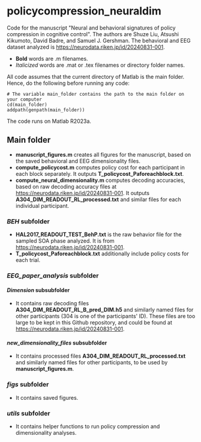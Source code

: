 # policycompression_neuraldim
 Code for the manuscript "Neural and behavioral signatures of policy compression in cognitive control". The authors are Shuze Liu, Atsushi Kikumoto, David Badre, and Samuel J. Gershman. The behavioral and EEG dataset analyzed is https://neurodata.riken.jp/id/20240831-001. 

- **Bold** words are .m filenames.
- *Italicized* words are .mat or .tex filenames or directory folder names.

All code assumes that the current directory of Matlab is the main folder. Hence, do the following before running any code:
```
# The variable main_folder contains the path to the main folder on your computer
cd(main_folder)
addpath(genpath(main_folder))
```

The code runs on Matlab R2023a.

## Main folder
- **manuscript_figures.m** creates all figures for the manuscript, based on the saved behavioral and EEG dimensionality files.
- **compute_policycost.m** computes policy cost for each participant in each block separately. It outputs **T_policycost_Paforeachblock.txt**.
- **compute_neural_dimensionality.m** computes decoding accuracies, based on raw decoding accuracy files at https://neurodata.riken.jp/id/20240831-001. It outputs **A304_DIM_READOUT_RL_processed.txt** and similar files for each individual participant.

### *BEH* subfolder
- **HAL2017_READOUT_TEST_BehP.txt** is the raw behavior file for the sampled SOA phase analyzed. It is from https://neurodata.riken.jp/id/20240831-001.
- **T_policycost_Paforeachblock.txt** additionally include policy costs for each trial.

### *EEG_paper_analysis* subfolder
#### *Dimension* subsubfolder
- It contains raw decoding files **A304_DIM_READOUT_RL_B_pred_DIM.h5** and similarly named files for other participants (304 is one of the participants' ID). These files are too large to be kept in this Github repository, and could be found at https://neurodata.riken.jp/id/20240831-001. 
#### *new_dimensionality_files* subsubfolder
- It contains processed files **A304_DIM_READOUT_RL_processed.txt** and similarly named files for other participants, to be used by **manuscript_figures.m**.

### *figs* subfolder
- It contains saved figures.

### *utils* subfolder
- It contains helper functions to run policy compression and dimensionality analyses.

